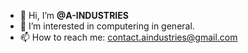 - 👋 Hi, I’m __@A-INDUSTRIES__
- 👀 I’m interested in computering in general.
- 📫 How to reach me: contact.aindustries@gmail.com

<!---
A-INDUSTRIES/A-INDUSTRIES is a ✨ special ✨ repository because its `README.md` (this file) appears on your GitHub profile.
You can click the Preview link to take a look at your changes.
--->
